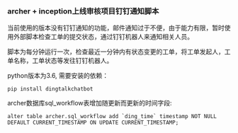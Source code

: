 ### archer + inception上线审核项目钉钉通知脚本
当前使用的版本没有钉钉通知的功能，邮件通知过于不便，由于能力有限，暂时使用外部脚本检查工单的提交状态，通过钉钉机器人来通知相关人员。

脚本为每分钟运行一次，检查最近一分钟内有状态变更的工单，将工单发起人，工单名称，工单状态等发往钉钉机器人。

python版本为3.6, 需要安装的依赖：
```
pip install dingtalkchatbot
```
archer数据库sql_workflow表增加随更新而更新的时间字段:
```
alter table archer.sql_workflow add `ding_time` timestamp NOT NULL DEFAULT CURRENT_TIMESTAMP ON UPDATE CURRENT_TIMESTAMP;
```
